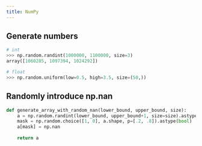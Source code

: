 ```yaml
---
title: NumPy
---
```


## Generate numbers
```python
# int
>>> np.random.randint(1000000, 1100000, size=3)
array([1060285, 1097394, 1024292])

# float
>>> np.random.uniform(low=0.5, high=3.5, size=(50,))
```

## Randomly introduce np.nan
```python
def generate_array_with_random_nan(lower_bound, upper_bound, size):
    a = np.random.randint(lower_bound, upper_bound+1, size=size).astype(float)
    mask = np.random.choice([1, 0], a.shape, p=[.2, .8]).astype(bool)
    a[mask] = np.nan
    
    return a
```
